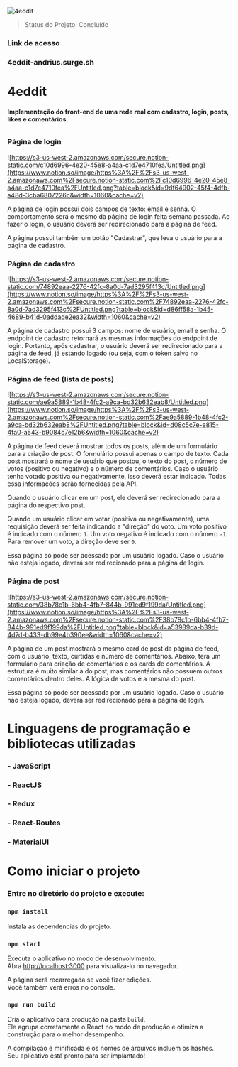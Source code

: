 ![4eddit](https://i.imgur.com/UBBagOd.png)

> Status do Projeto: Concluído

### Link de acesso
### 4eddit-andrius.surge.sh

# 4eddit

#### Implementação do front-end de uma rede real com cadastro, login, posts, likes e comentários.
<h6></h6>

### Página de login

![https://s3-us-west-2.amazonaws.com/secure.notion-static.com/c10d6996-4e20-45e8-a4aa-c1d7e4710fea/Untitled.png](https://www.notion.so/image/https%3A%2F%2Fs3-us-west-2.amazonaws.com%2Fsecure.notion-static.com%2Fc10d6996-4e20-45e8-a4aa-c1d7e4710fea%2FUntitled.png?table=block&id=9df64902-45f4-4dfb-a48d-3cba6807226c&width=1060&cache=v2)

A página de login possui dois campos de texto: email e senha. O comportamento será o mesmo da página de login feita semana passada. Ao fazer o login, o usuário deverá ser redirecionado para a página de feed.

A página possui também um botão "Cadastrar", que leva o usuário para a página de cadastro.

### Página de cadastro

![https://s3-us-west-2.amazonaws.com/secure.notion-static.com/74892eaa-2276-42fc-8a0d-7ad3295f413c/Untitled.png](https://www.notion.so/image/https%3A%2F%2Fs3-us-west-2.amazonaws.com%2Fsecure.notion-static.com%2F74892eaa-2276-42fc-8a0d-7ad3295f413c%2FUntitled.png?table=block&id=d86ff58a-1b45-4689-b41d-0addade2ea32&width=1060&cache=v2)

A página de cadastro possui 3 campos: nome de usuário, email e senha. O endpoint de cadastro retornará as mesmas informações do endpoint de login. Portanto, após cadastrar, o usuário deverá ser redirecionado para a página de feed, já estando logado (ou seja, com o token salvo no LocalStorage).

### Página de feed (lista de posts)

![https://s3-us-west-2.amazonaws.com/secure.notion-static.com/ae9a5889-1b48-4fc2-a9ca-bd32b632eab8/Untitled.png](https://www.notion.so/image/https%3A%2F%2Fs3-us-west-2.amazonaws.com%2Fsecure.notion-static.com%2Fae9a5889-1b48-4fc2-a9ca-bd32b632eab8%2FUntitled.png?table=block&id=d08c5c7e-e815-4fa0-a543-b9084c7e12b6&width=1060&cache=v2)

A página de feed deverá mostrar todos os posts, além de um formulário para a criação de post. O formulário possui apenas o campo de texto. Cada post mostrará o nome de usuário que postou, o texto do post, o número de votos (positivo ou negativo) e o número de comentários. Caso o usuário tenha votado positiva ou negativamente, isso deverá estar indicado. Todas essa informações serão fornecidas pela API.

Quando o usuário clicar em um post, ele deverá ser redirecionado para a página do respectivo post. 

Quando um usuário clicar em votar (positiva ou negativamente), uma requisição deverá ser feita indicando a "direção" do voto. Um voto positivo é indicado com o número `1`. Um voto negativo é indicado com o número `-1`. Para remover um voto, a direção deve ser `0`.

Essa página só pode ser acessada por um usuário logado. Caso o usuário não esteja logado, deverá ser redirecionado para a página de login.

### Página de post

![https://s3-us-west-2.amazonaws.com/secure.notion-static.com/38b78c1b-6bb4-4fb7-844b-991ed9f199da/Untitled.png](https://www.notion.so/image/https%3A%2F%2Fs3-us-west-2.amazonaws.com%2Fsecure.notion-static.com%2F38b78c1b-6bb4-4fb7-844b-991ed9f199da%2FUntitled.png?table=block&id=a53989da-b39d-4d7d-b433-db99e4b390ee&width=1060&cache=v2)

A página de um post mostrará o mesmo card de post da página de feed, com o usuário, texto, curtidas e número de comentários. Abaixo, terá um formulário para criação de comentários e os cards de comentários. A estrutura é muito similar à do post, mas comentários não possuem outros comentários dentro deles. A lógica de votos é a mesma do post.

Essa página só pode ser acessada por um usuário logado. Caso o usuário não esteja logado, deverá ser redirecionado para a página de login.

# Linguagens de programação e bibliotecas utilizadas

### - JavaScript
### - ReactJS
### - Redux
### - React-Routes
### - MaterialUI

# Como iniciar o projeto

### Entre no diretório do projeto e execute:

### `npm install`

Instala as dependencias do projeto.

### `npm start`

Executa o aplicativo no modo de desenvolvimento.<br />
Abra [http://localhost:3000](http://localhost:3000) para visualizá-lo no navegador.

A página será recarregada se você fizer edições. <br />
Você também verá erros no console.

### `npm run build`

Cria o aplicativo para produção na pasta `build`. <br />
Ele agrupa corretamente o React no modo de produção e otimiza a construção para o melhor desempenho.

A compilação é minificada e os nomes de arquivos incluem os hashes. <br />
Seu aplicativo está pronto para ser implantado!

